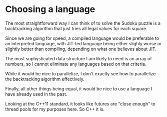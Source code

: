 # Choosing a language
The most straightforward way I can think of to solve the Sudoku puzzle is
a backtracking algorithm that just tries all legal values for each square.

Since we are going for speed, a compiled language would be preferable to an
interpreted language, with JIT-ted language being either slighly worse or
slightly better than compiling, depending on what one believes about JIT.

The most sophysticated data structure I am likely to need is an array of
numbers, so I cannot eliminate any languages based on that criteria.

While it would be nice to parallelize, I don't exactly see how to parallelize
the backtracking algorithm effectively.

Finally, all other things being equal, it would be nice to use a language I
have already used in the past.

Looking at the C++11 standard, it looks like futures are "close enough" to
thread pools for my purposes here.  So C++ it is.
